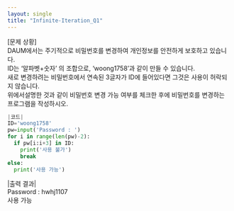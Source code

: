 ```yaml
---
layout: single
title: "Infinite-Iteration_Q1"
---
```


[문제 상황]<br>
DAUM에서는 주기적으로 비밀번호를 변경하여 개인정보를 안전하게 보호하고 있습니다.<br>
ID는 ‘알파벳+숫자’ 의 조합으로, ‘woong1758’과 같이 만들 수 있습니다.<br>
새로 변경하려는 비밀번호에서 연속된 3글자가 ID에 들어있다면 그것은 사용이 허락되지 않습니다.<br>
위에서설명한 것과 같이 비밀번호 변경 가능 여부를 체크한 후에 비밀번호를 변경하는 프로그램을 작성하시오.

~~~python
|코드|
ID='woong1758'
pw=input('Password : ')
for i in range(len(pw)-2):
  if pw[i:i+3] in ID:
    print('사용 불가')
    break
else:
  print('사용 가능')
~~~

|출력 결과|<br>
Password : hwhj1107<br>
사용 가능
